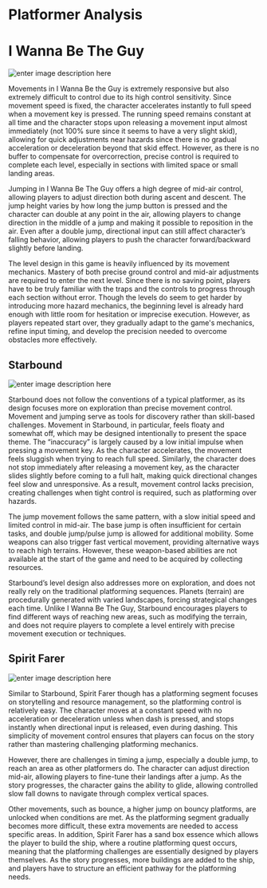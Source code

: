 ﻿# Platformer Analysis


# I Wanna Be The Guy

![enter image description here](https://farm3.static.flickr.com/2398/2190261630_dd4287f62c.jpg)

Movements in I Wanna Be the Guy is extremely responsive but also extremely difficult to control due to its high control sensitivity. Since movement speed is fixed, the character accelerates instantly to full speed when a movement key is pressed. The running speed remains constant at all time and the character stops upon releasing a movement input almost immediately (not 100% sure since it seems to have a very slight skid), allowing for quick adjustments near hazards since there is no gradual acceleration or deceleration beyond that skid effect. However, as there is no buffer to compensate for overcorrection, precise control is required to complete each level, especially in sections with limited space or small landing areas.

Jumping in I Wanna Be The Guy offers a high degree of mid-air control, allowing players to adjust direction both during ascent and descent. The jump height varies by how long the jump button is pressed and the character can double at any point in the air, allowing players to change direction in the middle of a jump and making it possible to reposition in the air. Even after a double jump, directional input can still affect character’s falling behavior, allowing players to push the character forward/backward slightly before landing.

The level design in this game is heavily influenced by its movement mechanics. Mastery of both precise ground control and mid-air adjustments are required to enter the next level. Since there is no saving point, players have to be truly familiar with the traps and the controls to progress through each section without error. Though the levels do seem to get harder by introducing more hazard mechanics, the beginning level is already hard enough with little room for hesitation or imprecise execution. However, as players repeated start over, they gradually adapt to the game's mechanics, refine input timing, and develop the precision needed to overcome obstacles more effectively.

## Starbound

![enter image description here](https://blitworks.com/legacyweb/starbound/screen_1_big.webp)

Starbound does not follow the conventions of a typical platformer, as its design focuses more on exploration than precise movement control. Movement and jumping serve as tools for discovery rather than skill-based challenges. Movement in Starbound, in particular, feels floaty and somewhat off, which may be designed intentionally to present the space theme. The “inaccuracy” is largely caused by a low initial impulse when pressing a movement key. As the character accelerates, the movement feels sluggish when trying to reach full speed. Similarly, the character does not stop immediately after releasing a movement key, as the character slides slightly before coming to a full halt, making quick directional changes feel slow and unresponsive. As a result, movement control lacks precision, creating challenges when tight control is required, such as platforming over hazards.

The jump movement follows the same pattern, with a slow initial speed and limited control in mid-air. The base jump is often insufficient for certain tasks, and double jump/pulse jump is allowed for additional mobility. Some weapons can also trigger fast vertical movement, providing alternative ways to reach high terrains. However, these weapon-based abilities are not available at the start of the game and need to be acquired by collecting resources.

Starbound’s level design also addresses more on exploration, and does not really rely on the traditional platforming sequences. Planets (terrain) are procedurally generated with varied landscapes, forcing strategical changes each time. Unlike I Wanna Be The Guy, Starbound encourages players to find different ways of reaching new areas, such as modifying the terrain, and does not require players to complete a level entirely with precise movement execution or techniques.

## Spirit Farer

![enter image description here](https://i.ytimg.com/vi/LglXlVKxYPE/maxresdefault.jpg)

Similar to Starbound, Spirit Farer though has a platforming segment focuses on storytelling and resource management, so the platforming control is relatively easy. The character moves at a constant speed with no acceleration or deceleration unless when dash is pressed, and stops instantly when directional input is released, even during dashing. This simplicity of movement control ensures that players can focus on the story rather than mastering challenging platforming mechanics.

However, there are challenges in timing a jump, especially a double jump, to reach an area as other platformers do. The character can adjust direction mid-air, allowing players to fine-tune their landings after a jump. As the story progresses, the character gains the ability to glide, allowing controlled slow fall downs to navigate through complex vertical spaces.

Other movements, such as bounce, a higher jump on bouncy platforms, are unlocked when conditions are met. As the platforming segment gradually becomes more difficult, these extra movements are needed to access specific areas. In addition, Spirit Farer has a sand box essence which allows the player to build the ship, where a routine platforming quest occurs, meaning that the platforming challenges are essentially designed by players themselves. As the story progresses, more buildings are added to the ship, and players have to structure an efficient pathway for the platforming needs.
